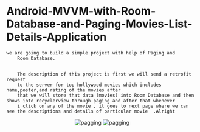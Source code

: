 # Android-MVVM-with-Room-Database-and-Paging-Movies-List-Details-Application

    we are going to build a simple project with help of Paging and 
        Room Database.
        
    
        The description of this project is first we will send a retrofit request 
        to the server for top hollywood movies which includes name,poster,and rating of the movies after 
        that we will store that data (movies) into Room Database and then shows into recyclerview through paging and after that whenever 
        i click on any of the movie , it goes to next page where we can see the descriptions and details of particular movie  .Alright


<p align="center">
<img src="http://www.codingwithjks.tech/paging_Images/movies_output.png" alt="pagging"/>
<img src="http://www.codingwithjks.tech/paging_Images/description_output.png" alt="pagging"/>
</p>
